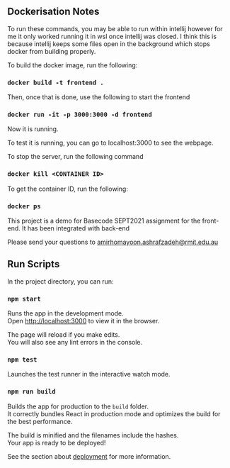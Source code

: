## Dockerisation Notes

To run these commands, you may be able to run within intellij however for me it only worked running it in wsl once intellij was closed. I think this is because intellij keeps some files open in the background which stops docker from building properly.

To build the docker image, run the following:
### `docker build -t frontend .`

Then, once that is done, use the following to start the frontend
### `docker run -it -p 3000:3000 -d frontend`

Now it is running.

To test it is running, you can go to localhost:3000 to see the webpage.

To stop the server, run the following command
### `docker kill <CONTAINER ID>`

To get the container ID, run the following:
### `docker ps`


This project is a demo for Basecode SEPT2021 assignment for the front-end. It has been integrated with back-end

Please send your questions to amirhomayoon.ashrafzadeh@rmit.edu.au  



## Run Scripts

In the project directory, you can run:

### `npm start`

Runs the app in the development mode.<br />
Open [http://localhost:3000](http://localhost:3000) to view it in the browser.

The page will reload if you make edits.<br />
You will also see any lint errors in the console.

### `npm test`

Launches the test runner in the interactive watch mode.<br />


### `npm run build`

Builds the app for production to the `build` folder.<br />
It correctly bundles React in production mode and optimizes the build for the best performance.

The build is minified and the filenames include the hashes.<br />
Your app is ready to be deployed!

See the section about [deployment](https://facebook.github.io/create-react-app/docs/deployment) for more information.


